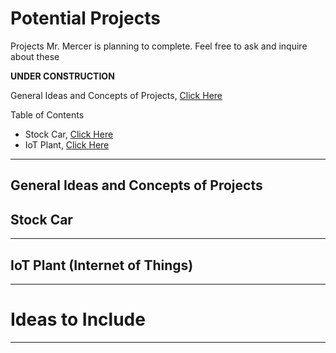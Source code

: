 # Potential Projects
Projects Mr. Mercer is planning to complete. Feel free to ask and inquire about these

**UNDER CONSTRUCTION**

General Ideas and Concepts of Projects, <a href="https://github.com/MercersKitchen/Potential-Projects#general-ideas-and-concepts-of-projects">Click Here</a>

Table of Contents
- Stock Car, <a href="https://github.com/MercersKitchen/Potential-Projects/blob/master/README.md#stock-car">Click Here</a>
- IoT Plant, <a href="https://github.com/MercersKitchen/Potential-Projects/blob/master/README.md#iot-plant">Click Here</a>

---

## General Ideas and Concepts of Projects

## Stock Car


---

## IoT Plant (Internet of Things)


---

# Ideas to Include

---
